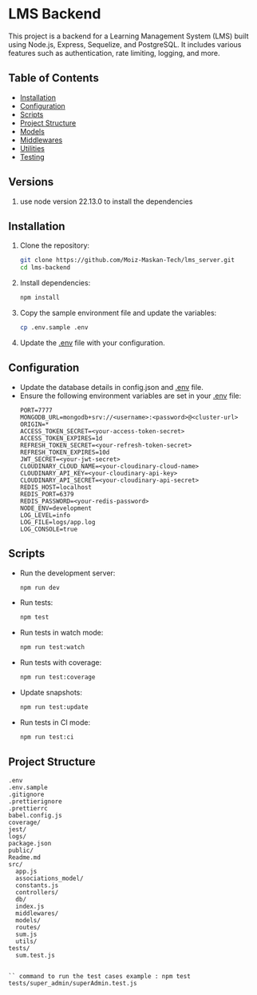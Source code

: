 # LMS Backend

This project is a backend for a Learning Management System (LMS) built using Node.js, Express, Sequelize, and PostgreSQL. It includes various features such as authentication, rate limiting, logging, and more.

## Table of Contents

- [Installation](#installation)
- [Configuration](#configuration)
- [Scripts](#scripts)
- [Project Structure](#project-structure)
- [Models](#models)
- [Middlewares](#middlewares)
- [Utilities](#utilities)
- [Testing](#testing)

## Versions
1. use node version 22.13.0 to install the dependencies 

## Installation

1. Clone the repository:
    ```sh
    git clone https://github.com/Moiz-Maskan-Tech/lms_server.git
    cd lms-backend
    ```

2. Install dependencies:
    ```sh
    npm install
    ```

3. Copy the sample environment file and update the variables:
    ```sh
    cp .env.sample .env
    ```

4. Update the [.env](http://_vscodecontentref_/0) file with your configuration.

## Configuration

- Update the database details in config.json and [.env](http://_vscodecontentref_/1) file.
- Ensure the following environment variables are set in your [.env](http://_vscodecontentref_/2) file:
    ```env
    PORT=7777
    MONGODB_URL=mongodb+srv://<username>:<password>@<cluster-url>
    ORIGIN=*
    ACCESS_TOKEN_SECRET=<your-access-token-secret>
    ACCESS_TOKEN_EXPIRES=1d
    REFRESH_TOKEN_SECRET=<your-refresh-token-secret>
    REFRESH_TOKEN_EXPIRES=10d
    JWT_SECRET=<your-jwt-secret>
    CLOUDINARY_CLOUD_NAME=<your-cloudinary-cloud-name>
    CLOUDINARY_API_KEY=<your-cloudinary-api-key>
    CLOUDINARY_API_SECRET=<your-cloudinary-api-secret>
    REDIS_HOST=localhost
    REDIS_PORT=6379
    REDIS_PASSWORD=<your-redis-password>
    NODE_ENV=development
    LOG_LEVEL=info
    LOG_FILE=logs/app.log
    LOG_CONSOLE=true
    ```

## Scripts

- Run the development server:
    ```sh
    npm run dev
    ```

- Run tests:
    ```sh
    npm test
    ```

- Run tests in watch mode:
    ```sh
    npm run test:watch
    ```

- Run tests with coverage:
    ```sh
    npm run test:coverage
    ```

- Update snapshots:
    ```sh
    npm run test:update
    ```

- Run tests in CI mode:
    ```sh
    npm run test:ci
    ```

## Project Structure

```plaintext
.env
.env.sample
.gitignore
.prettierignore
.prettierrc
babel.config.js
coverage/
jest/
logs/
package.json
public/
Readme.md
src/
  app.js
  associations_model/
  constants.js
  controllers/
  db/
  index.js
  middlewares/
  models/
  routes/
  sum.js
  utils/
tests/
  sum.test.js


`` command to run the test cases example : npm test tests/super_admin/superAdmin.test.js